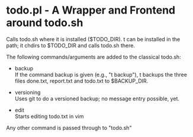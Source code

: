 todo.pl - A Wrapper and Frontend around todo.sh
================

Calls todo.sh where it is installed ($TODO_DIR).
t can be installed in the path; it chdirs to $TODO_DIR and calls
todo.sh there.

The following commands/arguments are added to the classical
todo.sh:
 
  * backup   
 If the command backup is given (e.g., "t backup"), t backups the  three files done.txt, report.txt and todo.txt to $BACKUP_DIR.

  * versioning   
 Uses git to do a versioned backup; no message entry possible, yet.
 
  * edit   
 Starts editing todo.txt in vim

Any other command is passed through to "todo.sh"
